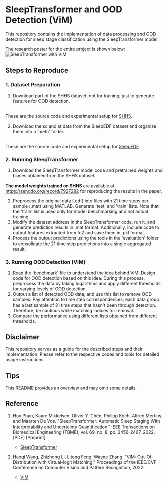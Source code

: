 # SleepTransformer and OOD Detection (ViM)

This repository contains the implementation of data processing and OOD detection for sleep stage classification using the SleepTransformer model.

The research poster for the entire project is shown below:
![SleepTransformer with ViM](figure/poster.jpg)

## Steps to Reproduce

### 1. Dataset Preparation

1. Download part of the SHHS dataset, not for training, just to generate features for OOD detection.

<br/>These are the source code and experimental setup for [SHHS](https://sleepdata.org/datasets/shhs).

2. Download the sc and st data from the SleepEDF dataset and organize them into a 'meta' folder.

<br/>These are the source code and experimental setup for [SleepEDF](https://www.physionet.org/content/sleep-edfx/1.0.0/).

### 2. Running SleepTransformer

1. Download the SleepTransformer model code and pretrained weights and biases obtained from the SHHS dataset.

**The model weights trained on SHHS** are available at https://zenodo.org/record/7927282 for reproducing the results in the paper.

2. Preprocess the original data (.edf) into files with 21 time steps per sample (.mat) using MATLAB. Generate 'test' and 'train' lists. Note that the 'train' list is used only for model benchmarking and not actual training.
3. Modify the dataset address in the SleepTransformer code, run it, and generate prediction results in .mat format. Additionally, include code to output features extracted from fc2 and save them in .pkl format.
4. Process the output predictions using the tools in the 'evaluation' folder to consolidate the 21 time step predictions into a single aggregated result.

### 3. Running OOD Detection (ViM)

1. Read the 'benchmark' file to understand the idea behind ViM. Design code for OOD detection based on this idea. During this process, preprocess the data by taking logarithms and apply different thresholds for varying levels of OOD detection.
2. Output a list of detected OOD data, and use this list to remove OOD samples. Pay attention to time step correspondences; each data group has a last sample of 21 time steps that hasn't been through detection. Therefore, be cautious while matching indices for removal.
3. Compare the performance using different lists obtained from different thresholds.

## Disclaimer

This repository serves as a guide for the described steps and their implementation. Please refer to the respective codes and tools for detailed usage instructions.

## Tips
This README provides an overview and may omit some details.

## Reference

1. Huy Phan, Kaare Mikkelsen, Oliver Y. Chén, Philipp Koch, Alfred Mertins, and Maarten De Vos. "SleepTransformer: Automatic Sleep Staging With Interpretability and Uncertainty Quantification." IEEE Transactions on Biomedical Engineering (TBME), vol. 69, no. 8, pp. 2456-2467, 2022. [PDF] [Preprint]
   - [SleepTransformer](https://github.com/pquochuy/SleepTransformer/tree/main)

2. Haoqi Wang, Zhizhong Li, Litong Feng, Wayne Zhang. "ViM: Out-Of-Distribution with Virtual-logit Matching." Proceedings of the IEEE/CVF Conference on Computer Vision and Pattern Recognition, 2022.
   - [ViM](https://github.com/haoqiwang/vim)

